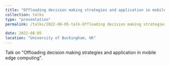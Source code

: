 ```yaml
---
title: "Offloading decision making strategies and application in mobile edge computing"
collection: talks
type: "presentation"
permalink: /talks/2022-08-05-talk-Offloading decision making strategies and application in mobile edge computing

date: 2022-08-05
location: "University of Buckingham, UK"
---
```


 Talk on "Offloading decision making strategies and application in mobile edge computing".
